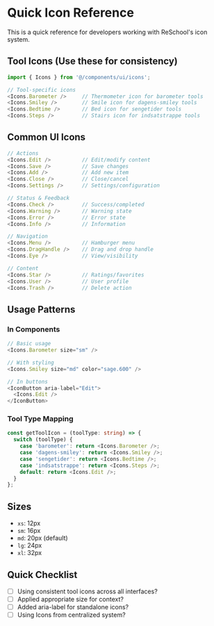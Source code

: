 # Quick Icon Reference

This is a quick reference for developers working with ReSchool's icon system.

## Tool Icons (Use these for consistency)

```typescript
import { Icons } from '@/components/ui/icons';

// Tool-specific icons
<Icons.Barometer />     // Thermometer icon for barometer tools
<Icons.Smiley />        // Smile icon for dagens-smiley tools  
<Icons.Bedtime />       // Bed icon for sengetider tools
<Icons.Steps />         // Stairs icon for indsatstrappe tools
```

## Common UI Icons

```typescript
// Actions
<Icons.Edit />          // Edit/modify content
<Icons.Save />          // Save changes
<Icons.Add />           // Add new item
<Icons.Close />         // Close/cancel
<Icons.Settings />      // Settings/configuration

// Status & Feedback
<Icons.Check />         // Success/completed
<Icons.Warning />       // Warning state
<Icons.Error />         // Error state
<Icons.Info />          // Information

// Navigation
<Icons.Menu />          // Hamburger menu
<Icons.DragHandle />    // Drag and drop handle
<Icons.Eye />           // View/visibility

// Content
<Icons.Star />          // Ratings/favorites
<Icons.User />          // User profile
<Icons.Trash />         // Delete action
```

## Usage Patterns

### In Components
```typescript
// Basic usage
<Icons.Barometer size="sm" />

// With styling
<Icons.Smiley size="md" color="sage.600" />

// In buttons
<IconButton aria-label="Edit">
  <Icons.Edit />
</IconButton>
```

### Tool Type Mapping
```typescript
const getToolIcon = (toolType: string) => {
  switch (toolType) {
    case 'barometer': return <Icons.Barometer />;
    case 'dagens-smiley': return <Icons.Smiley />;
    case 'sengetider': return <Icons.Bedtime />;
    case 'indsatstrappe': return <Icons.Steps />;
    default: return <Icons.Edit />;
  }
};
```

## Sizes
- `xs`: 12px
- `sm`: 16px  
- `md`: 20px (default)
- `lg`: 24px
- `xl`: 32px

## Quick Checklist
- [ ] Using consistent tool icons across all interfaces?
- [ ] Applied appropriate size for context?
- [ ] Added aria-label for standalone icons?
- [ ] Using Icons from centralized system?